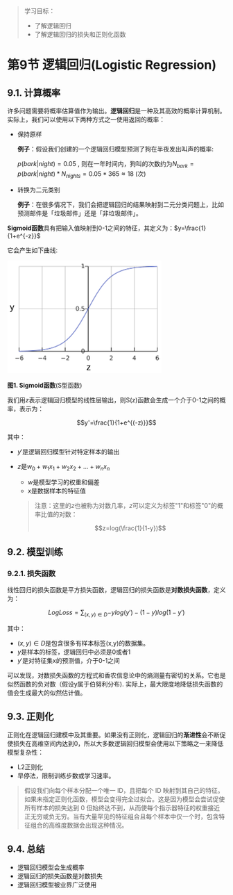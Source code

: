 > 学习目标：
>
> - 了解逻辑回归
> - 了解逻辑回归的损失和正则化函数

# 第9节 逻辑回归(Logistic Regression)

## 9.1. 计算概率

许多问题需要将概率估算值作为输出。**逻辑回归**是一种及其高效的概率计算机制。实际上，我们可以使用以下两种方式之一使用返回的概率：

- 保持原样

  **例子**：假设我们创建的一个逻辑回归模型预测了狗在半夜发出叫声的概率:

  $p(bark|night) = 0.05$ , 则在一年时间内，狗叫的次数约为$N_{bark} = p(bark|night)*N_{nights}=0.05 * 365\approx 18$ (次)

- 转换为二元类别

  **例子**：在很多情况下，我们会把逻辑回归的结果映射到二元分类问题上，比如预测邮件是「垃圾邮件」还是「非垃圾邮件」。

**Sigmoid函数**具有把输入值映射到0-1之间的特征，其定义为：$y=\frac{1}{1+e^{-z}}$

它会产生如下曲线:

![image-20181119192216030](assets/image-20181119192216030-2626536.png)

**图1. Sigmoid函数**(S型函数)

我们用$z$表示逻辑回归模型的线性层输出，则S(z)函数会生成一个介于0-1之间的概率，表示为：

$$y'=\frac{1}{1+e^{(-z)}}$$

其中：

- $y'$是逻辑回归模型针对特定样本的输出

- $z$是$w_0+w_1x_1+w_2x_2+\dots+w_nx_n$

  - $w$是模型学习的权重和偏差
  - $x$是数据样本的特征值

  > 注意：这里的$z$也被称为对数几率，$z$可以定义为标签"1"和标签"0"的概率比值的对数：
  >
  > $$z=log(\frac{1}{1-y})$$

## 9.2. 模型训练

### 9.2.1. 损失函数

线性回归的损失函数是平方损失函数，逻辑回归的损失函数是**对数损失函数**，定义为：

$$LogLoss = \sum_{(x,y)\in D}{-ylog(y')-(1-y)log(1-y')}$$

其中：

- $(x,y)\in D$是包含很多有样本标签(x,y)的数据集。
- $y$是样本的标签，逻辑回归中必须是0或者1
- $y'$是对特征集x的预测值，介于0-1之间

可以发现，对数损失函数的方程式和香农信息论中的熵测量有密切的关系。它也是似然函数的负对数（假设y属于伯努利分布). 实际上，最大限度地降低损失函数的值会生成最大的似然估计值。

## 9.3. 正则化

正则化在逻辑回归建模中及其重要。如果没有正则化，逻辑回归的**渐进性**会不断促使损失在高维空间内达到0，所以大多数逻辑回归模型会使用以下策略之一来降低模型复杂性：

- L2正则化
- 早停法，限制训练步数或学习速率。

> 假设我们向每个样本分配一个唯一 ID，且把每个 ID 映射到其自己的特征。如果未指定正则化函数，模型会变得完全过拟合。这是因为模型会尝试促使所有样本的损失达到 0 但始终达不到，从而使每个指示器特征的权重接近正无穷或负无穷。当有大量罕见的特征组合且每个样本中仅一个时，包含特征组合的高维度数据会出现这种情况。

## 9.4. 总结

- 逻辑回归模型会生成概率
- 逻辑回归的损失函数是对数损失
- 逻辑回归模型被业界广泛使用